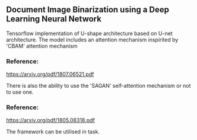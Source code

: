 ## Document Image Binarization using a Deep Learning Neural Network

Tensorflow implementation of U-shape architecture based on U-net architecture. 
The model includes an attention mechanism inspirited by 'CBAM' attention mechanism

### Reference:

https://arxiv.org/pdf/1807.06521.pdf



There is also the ability to use the 'SAGAN' self-attention mechanism or not to use one.

### Reference:

https://arxiv.org/pdf/1805.08318.pdf


The framework can be utilised in  task.

